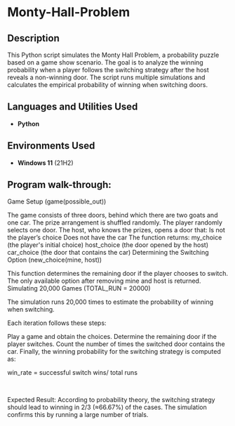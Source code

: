 # Monty-Hall-Problem


<h2>Description</h2>
This Python script simulates the Monty Hall Problem, a probability puzzle based on a game show scenario. The goal is to analyze the winning probability when a player follows the switching strategy after the host reveals a non-winning door. The script runs multiple simulations and calculates the empirical probability of winning when switching doors.
<br />


<h2>Languages and Utilities Used</h2>

- <b>Python</b> 


<h2>Environments Used </h2>

- <b>Windows 11</b> (21H2)

<h2>Program walk-through:</h2>

Game Setup (game(possible_out))

The game consists of three doors, behind which there are two goats and one car.
The prize arrangement is shuffled randomly.
The player randomly selects one door.
The host, who knows the prizes, opens a door that:
Is not the player’s choice
Does not have the car
The function returns:
my_choice (the player's initial choice)
host_choice (the door opened by the host)
car_choice (the door that contains the car)
Determining the Switching Option (new_choice(mine, host))

This function determines the remaining door if the player chooses to switch.
The only available option after removing mine and host is returned.
Simulating 20,000 Games (TOTAL_RUN = 20000)

The simulation runs 20,000 times to estimate the probability of winning when switching.

Each iteration follows these steps:

Play a game and obtain the choices.
Determine the remaining door if the player switches.
Count the number of times the switched door contains the car.
Finally, the winning probability for the switching strategy is computed as:

win_rate =
successful switch wins/
total runs

​

Expected Result:
According to probability theory, the switching strategy should lead to winning in 2/3 (≈66.67%) of the cases. The simulation confirms this by running a large number of trials.
</p>

<!--
 ```diff
- text in red
+ text in green
! text in orange
# text in gray
@@ text in purple (and bold)@@
```
--!>
